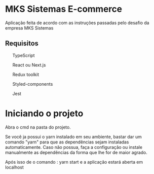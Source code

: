 # MKS Sistemas E-commerce

Aplicação feita de acordo com as instruções passadas pelo desafio da empresa MKS Sistemas

## Requisitos

<ul>TypeScript</ul>
<ul>React ou Next.js </ul>
<ul>Redux toolkit</ul>
<ul>Styled-components</ul>
<ul>Jest</ul>

# Iniciando o projeto

Abra o cmd na pasta do projeto.

Se você ja possui o yarn instalado em seu ambiente, bastar dar um comando "yarn" para que as dependências sejam instaladas automaticamente. Caso não possua, faça a configuração ou instale manualmente as dependências da forma que lhe for de maior agrado.

Após isso de o comando : yarn start e a aplicação estará aberta em localhost
